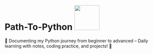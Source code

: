 # Path-To-Python <img src="https://user-images.githubusercontent.com/74038190/212257472-08e52665-c503-4bd9-aa20-f5a4dae769b5.gif" width="80">

📌 Documenting my Python journey from beginner to advanced – Daily learning with notes, coding practice, and projects! 🚀
